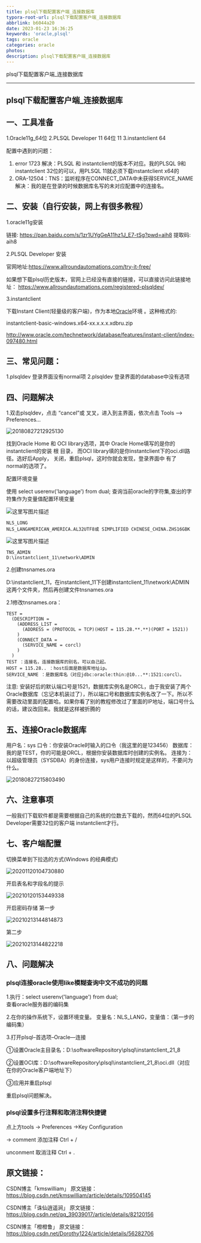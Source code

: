 ```yaml
---
title: plsql下载配置客户端_连接数据库
typora-root-url: plsql下载配置客户端_连接数据库
abbrlink: b6044a20
date: 2023-01-23 16:36:25
keywords: 'oracle,plsql'
tags: oracle
categories: oracle
photos:
description: plsql下载配置客户端_连接数据库
---
```


plsql下载配置客户端_连接数据库

<!--more-->

------



## plsql下载配置客户端_连接数据库

## 一、工具准备

1.Oracle11g_64位
2.PLSQL Developer 11 64位  11
3.instantclient 64

配置中遇到的问题： 

1. error 1723 
   解决：PLSQL 和 instantclient的版本不对应。我的PLSQL 9和instantclient 32位的可以，用PLSQL 11就必须下载instantclient x64的
2. ORA-12504：TNS：监听程序在CONNECT_DATA中未获得SERVICE_NAME 
   解决：我的是在登录的时候数据库名写的未对应配置中的连接名。

## 二、安装（自行安装，网上有很多教程）

1.oracle11g安装

链接: https://pan.baidu.com/s/1zr1UYgGeA11hz1J_E7-tSg?pwd=aih8 提取码: aih8 

2.PLSQL Developer 安装

官网地址:https://www.allroundautomations.com/try-it-free/

如果想下载plsql历史版本，官网上已经没有直接的链接，可以直接访问此链接地址：
https://www.allroundautomations.com/registered-plsqldev/

3.instantclient 

下载Instant Client(轻量级的客户端)，作为本地[Oracle](https://so.csdn.net/so/search?q=Oracle&spm=1001.2101.3001.7020)环境 。这种格式的: 

instantclient-basic-windows.x64-xx.x.x.x.xdbru.zip

http://www.oracle.com/technetwork/database/features/instant-client/index-097480.html 

## 三、常见问题：

1.plsqldev 登录界面没有normal项
2.plsqldev 登录界面的database中没有选项

## 四、问题解决

1.双击plsqldev，点击 “cancel”或 叉叉，进入到主界面，依次点击 Tools --> Preferences…

![20180827212925130](./20180827212925130.png)

找到Oracle Home 和 OCI library选项，其中 Oracle Home填写的是你的instantclient的安装 根 目录， 而OCI library填的是你instantclient下的oci.dll路径。选好后Apply， 关闭，重启plsql，这时你就会发现，登录界面中 有了 normal的选项了。

配置环境变量 

使用   select userenv('language') from dual;  查询当前oracle的字符集,查出的字符集作为变量值配置环境变量

![这里写图片描述](./20170221150403956.png)

```undefined
NLS_LONG
NLS_LANGAMERICAN_AMERICA.AL32UTF8或 SIMPLIFIED CHINESE_CHINA.ZHS16GBK
```

![这里写图片描述](./20170221150419847.png)

```vbnet
TNS_ADMIN
D:\instantclient_11\network\ADMIN
```

2.创建tnsnames.ora

D:\instantclient_11，在instantclient_11下创建instantclient_11\network\ADMIN 这两个文件夹，然后再创建文件tnsnames.ora

2.1修改tnsnames.ora：

```
TEST =
  (DESCRIPTION =
    (ADDRESS_LIST =
      (ADDRESS = (PROTOCOL = TCP)(HOST = 115.28.**.**)(PORT = 1521))
    )
    (CONNECT_DATA =
      (SERVICE_NAME = corcl)
    )
  )
TEST ：连接名，连接数据库的别名，可以自己起。
HOST = 115.28.. ：host后面是数据库地址ip。
SERVICE_NAME ：是数据库名（对应jdbc:oracle:thin:@10...**:1521:corcl）。
```

注意:
	安装好后的默认端口号是1521，数据库实例名是ORCL，由于我安装了两个Oracle数据库（忘记本机装过了），所以端口号和数据库实例名改了一下。所以不需要改动里面的配置哈。如果你看了别的教程修改过了里面的IP地址，端口号什么的话，建议改回来。我就是这样被折腾的

## 五、连接Oracle数据库

用户名：sys
口令：你安装Oracle时输入的口令（我这里的是123456）
数据库：我的是TEST，你的可能是ORCL，根据你安装数据库时创建的实例名。
连接为：以超级管理员（SYSDBA）的身份连接，sys用户连接时规定是这样的，不要问为什么。

![20180827215803490](./20180827215803490.png)

## 六、注意事项

一般我们下载软件都是需要根据自己的系统的位数去下载的，然而64位的PLSQL Developer需要32位的客户端 instantclient才行。

## 七、客户端配置

切换菜单到下拉选的方式(Windows 的经典模式)

![20201120104730880](./20201120104730880.png)

开启表名和字段名的提示

![20210120153449338](./20210120153449338.png)

开启密码存储
第一步

![20210213144814873](./20210213144814873.jpg)

第二步

![20210213144822218](./20210213144822218.jpg)



## 八、问题解决

### plsql连接oracle使用like模糊查询中文不成功的问题

1.执行：select userenv('language') from dual;   
查看oracle服务器的编码集 

2.在你的操作系统下，设置环境变量。
变量名：NLS_LANG，变量值：（第一步的编码集） 

3.打开plsql–首选项–Oracle—连接

①设置Oracle主目录名：D:\softwareRepository\plsql\instantclient_21_8

②设置OCI库：D:\softwareRepository\plsql\instantclient_21_8\oci.dll（对应在你的Oracle客户端地址下）

③应用并重启plsql

重启plsql问题解决。

### plsql设置多行注释和取消注释快捷键

点上方tools -> Preferences ->Key Configuration 

-> comment 添加注释 Ctrl + /

unconment 取消注释 Ctrl + .

## 原文链接：

CSDN博主「kmswilliam」 原文链接：https://blog.csdn.net/kmswilliam/article/details/109504145

CSDN博主「诛仙逍遥涧」 原文链接：https://blog.csdn.net/qq_39039017/article/details/82120156

CSDN博主「橙橙鲁」     原文链接：https://blog.csdn.net/Dorothy1224/article/details/56282706

